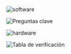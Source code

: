 

![software](https://github.com/Valeri0206/Fundamentos-de-Biodise-o/assets/164529958/7e219576-1fbd-458b-b68d-a1f50bb58e19)

![Preguntas clave](https://github.com/Valeri0206/Fundamentos-de-Biodise-o/assets/164529958/083654f4-f679-414f-bb19-30dac7dbf765)

![hardware](https://github.com/Valeri0206/Fundamentos-de-Biodise-o/assets/164529958/4a1aecc5-3c41-42f7-949e-4d07aab12b2b)

![Tabla de verificación](https://github.com/Valeri0206/Fundamentos-de-Biodise-o/assets/164529958/d53b9621-0d28-49e6-8f47-d34a306689b1)
